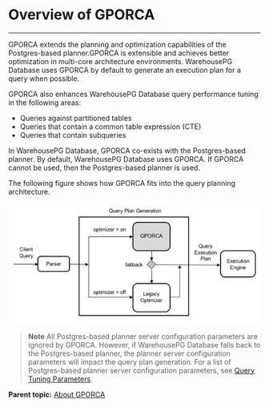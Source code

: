 # Overview of GPORCA
---

GPORCA extends the planning and optimization capabilities of the Postgres-based planner.GPORCA is extensible and achieves better optimization in multi-core architecture environments. WarehousePG Database uses GPORCA by default to generate an execution plan for a query when possible.

GPORCA also enhances WarehousePG Database query performance tuning in the following areas:

-   Queries against partitioned tables
-   Queries that contain a common table expression \(CTE\)
-   Queries that contain subqueries

In WarehousePG Database, GPORCA co-exists with the Postgres-based planner. By default, WarehousePG Database uses GPORCA. If GPORCA cannot be used, then the Postgres-based planner is used.

The following figure shows how GPORCA fits into the query planning architecture.

![Query planning architecture with GPORCA](../../graphics/piv-opt.png)

> **Note** All Postgres-based planner server configuration parameters are ignored by GPORCA. However, if WarehousePG Database falls back to the Postgres-based planner, the planner server configuration parameters will impact the query plan generation. For a list of Postgres-based planner server configuration parameters, see [Query Tuning Parameters](../../../ref_guide/config_params/guc_category-list.html).

**Parent topic:** [About GPORCA](../../query/topics/query-piv-optimizer.html)

